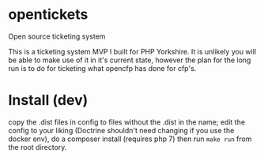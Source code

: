 # opentickets
Open source ticketing system

This is a ticketing system MVP I built for PHP Yorkshire. It is unlikely you will be able to make use of it in it's 
current state, however the plan for the long run is to do for ticketing what opencfp has done for cfp's.

# Install (dev)

copy the .dist files in config to files without the .dist in the name; edit the config to your liking 
(Doctrine shouldn't need changing if you use the docker env), do a composer install (requires php 7) 
then run `make run` from the root directory. 
